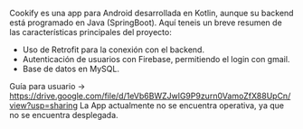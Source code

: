 Cookify es una app para Android desarrollada en Kotlin, aunque su backend está programado en Java (SpringBoot).
Aquí teneis un breve resumen de las características principales del proyecto:
  - Uso de Retrofit para la conexión con el backend.
  - Autenticación de usuarios con Firebase, permitiendo el login con gmail.
  - Base de datos en MySQL.

Guía para usuario -> https://drive.google.com/file/d/1eVb6BWZJwlG9P9zurn0VamoZfX88UpCn/view?usp=sharing
La App actualmente no se encuentra operativa, ya que no se encuentra desplegada.
